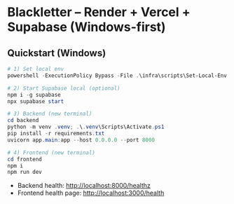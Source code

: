 # Blackletter – Render + Vercel + Supabase (Windows-first)

## Quickstart (Windows)
```powershell
# 1) Set local env
powershell -ExecutionPolicy Bypass -File .\infra\scripts\Set-Local-Env.ps1

# 2) Start Supabase local (optional)
npm i -g supabase
npx supabase start

# 3) Backend (new terminal)
cd backend
python -m venv .venv; .\.venv\Scripts\Activate.ps1
pip install -r requirements.txt
uvicorn app.main:app --host 0.0.0.0 --port 8000

# 4) Frontend (new terminal)
cd frontend
npm i
npm run dev
```

* Backend health: [http://localhost:8000/healthz](http://localhost:8000/healthz)
* Frontend health page: [http://localhost:3000/health](http://localhost:3000/health)
